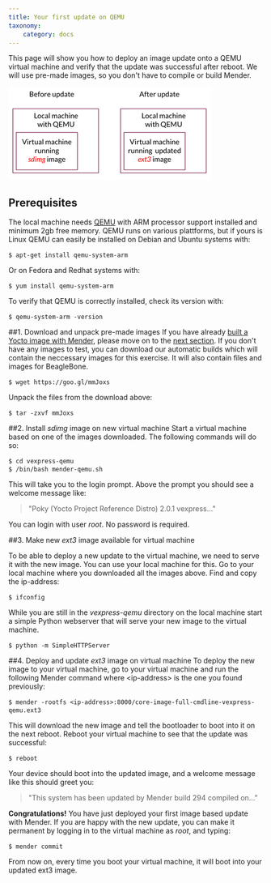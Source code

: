 ```yaml
---
title: Your first update on QEMU
taxonomy:
    category: docs
---
```


This page will show you how to deploy an image update onto a QEMU virtual machine and verify that the update was successful after reboot. We will use pre-made images, so you don't have to compile or build Mender.

![Deploy update to QEMU - before and after](deploy_update_qemu_before_after.png)


## Prerequisites

The local machine needs [QEMU](http://wiki.qemu.org/?target=_blank) with ARM processor support installed and minimum 2gb free memory. QEMU runs on various plattforms, but if yours is Linux QEMU can easily be installed on Debian and Ubuntu systems with:

```
$ apt-get install qemu-system-arm
```
Or on Fedora and Redhat systems</a> with:

```
$ yum install qemu-system-arm
```

To verify that QEMU is correctly installed, check its version with:

```
$ qemu-system-arm -version
```

##1. Download and unpack pre-made images 
If you have already [built a Yocto image with Mender](../../Artifacts/Building-Mender-Yocto-image), please move on to the [next section](#2-install-sdimg-image-on-new-virtual-machine). If you don't have any images to test, you can download our automatic builds which will contain the neccessary images for this exercise. It will also contain files and images for BeagleBone.

```
$ wget https://goo.gl/mmJoxs
```

Unpack the files from the download above:

```
$ tar -zxvf mmJoxs
```

##2. Install *sdimg* image on new virtual machine
Start a virtual machine based on one of the images downloaded. The following commands will do so:

```
$ cd vexpress-qemu
$ /bin/bash mender-qemu.sh
```

This will take you to the login prompt. Above the prompt you should see a welcome message like:

> "Poky (Yocto Project Reference Distro) 2.0.1 vexpress..."

You can login with user *root*. No password is required. 

##3. Make new *ext3* image available for virtual machine 

To be able to deploy a new update to the virtual machine, we need to serve it with the new image. You can use your local machine for this. Go to your local machine where you downloaded all the images above. Find and copy the ip-address:

```
$ ifconfig
```

While you are still in the *vexpress-qemu* directory on the local machine start a simple Python webserver that will serve your new image to the virtual machine.

```
$ python -m SimpleHTTPServer
```

##4. Deploy and update *ext3* image on virtual machine
To deploy the new image to your virtual machine, go to your virtual machine and run the following Mender command where &lt;ip-address&gt; is the one you found previously:

```
$ mender -rootfs <ip-address>:8000/core-image-full-cmdline-vexpress-qemu.ext3
```

This will download the new image and tell the bootloader to boot into it on the next reboot. Reboot your virtual machine to see that the update was successful:

```
$ reboot
```

Your device should boot into the updated image, and a welcome message like this should greet you:

> "This system has been updated by Mender build 294 compiled on..."

**Congratulations!** You have just deployed your first image based update with Mender. If you are happy with the new update, you can make it permanent by logging in to the virtual machine as *root*, and typing:


```
$ mender commit
```

From now on, every time you boot your virtual machine, it will boot into your updated ext3 image.
